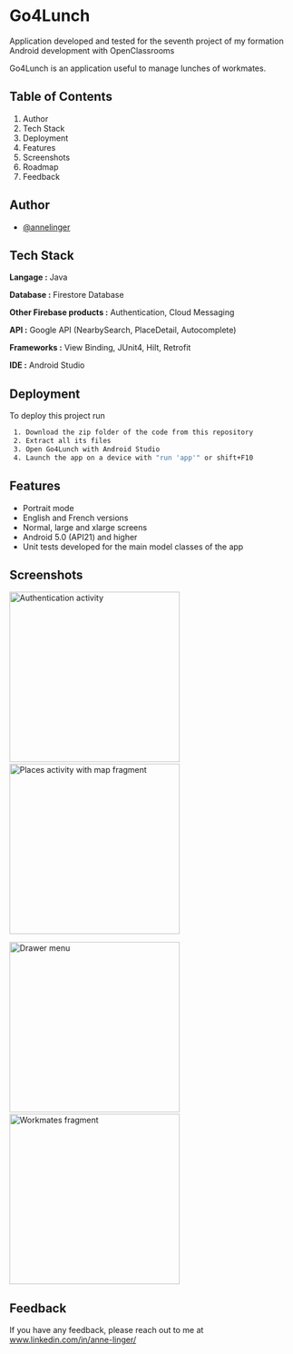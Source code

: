 # Go4Lunch
Application developed and tested for the seventh project of my formation Android development with OpenClassrooms

Go4Lunch is an application useful to manage lunches of workmates.


## Table of Contents
1. Author
2. Tech Stack
3. Deployment
4. Features
5. Screenshots
6. Roadmap
7. Feedback


## Author

- [@annelinger](https://www.github.com/annelinger)


## Tech Stack

**Langage :** Java

**Database :** Firestore Database

**Other Firebase products :** Authentication, Cloud Messaging

**API :** Google API (NearbySearch, PlaceDetail, Autocomplete)

**Frameworks :** View Binding, JUnit4, Hilt, Retrofit

**IDE :** Android Studio


## Deployment

To deploy this project run

```bash
 1. Download the zip folder of the code from this repository
 2. Extract all its files
 3. Open Go4Lunch with Android Studio
 4. Launch the app on a device with "run 'app'" or shift+F10
```


## Features

- Portrait mode
- English and French versions
- Normal, large and xlarge screens
- Android 5.0 (API21) and higher
- Unit tests developed for the main model classes of the app


## Screenshots

<img src="https://github.com/AnneLinger/Go4Lunch/blob/b44d7da059ad5e595bbd76b75cae64fc010f2804/Screenshot_20220908-100639_Go4Lunch.jpg" alt="Authentication activity" width="300"/>&nbsp;&nbsp;&nbsp;&nbsp;<img src="https://github.com/AnneLinger/Go4Lunch/blob/b44d7da059ad5e595bbd76b75cae64fc010f2804/Screenshot_20220908-100721_Go4Lunch.jpg" alt="Places activity with map fragment" width="300"/>

<img src="https://github.com/AnneLinger/Go4Lunch/blob/b44d7da059ad5e595bbd76b75cae64fc010f2804/Screenshot_20220908-100729_Go4Lunch.jpg" alt="Drawer menu" width="300"/>&nbsp;&nbsp;&nbsp;&nbsp;<img src="https://github.com/AnneLinger/Go4Lunch/blob/b44d7da059ad5e595bbd76b75cae64fc010f2804/Screenshot_20220908-100739_Go4Lunch.jpg" alt="Workmates fragment" width="300"/>


## Feedback

If you have any feedback, please reach out to me at www.linkedin.com/in/anne-linger/
